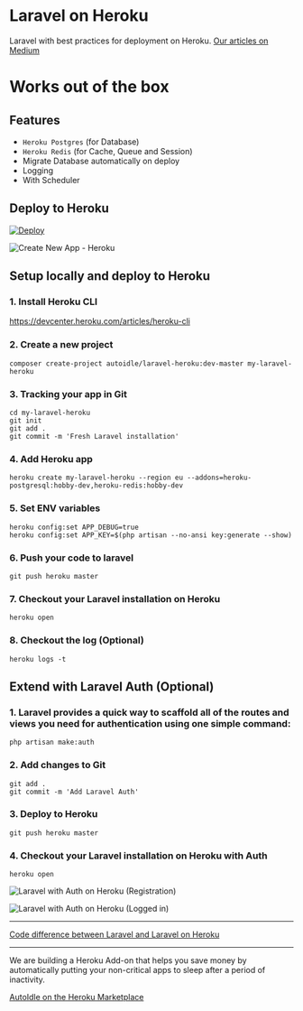 # Laravel on Heroku

Laravel with best practices for deployment on Heroku. [Our articles on Medium](https://medium.com/@AutoIdle)

# Works out of the box

## Features

* `Heroku Postgres` (for Database)
* `Heroku Redis` (for Cache, Queue and Session) 
* Migrate Database automatically on deploy
* Logging
* With Scheduler

## Deploy to Heroku

[![Deploy](https://www.herokucdn.com/deploy/button.svg)](https://heroku.com/deploy?template=https://github.com/autoidle/laravel-heroku)

![Create New App - Heroku](https://raw.githubusercontent.com/autoidle/laravel-heroku/master/doc/heroku.png)


## Setup locally and deploy to Heroku

### 1. Install Heroku CLI

https://devcenter.heroku.com/articles/heroku-cli

### 2. Create a new project 

```
composer create-project autoidle/laravel-heroku:dev-master my-laravel-heroku
```

### 3. Tracking your app in Git

```
cd my-laravel-heroku
git init
git add .
git commit -m 'Fresh Laravel installation'
```

### 4. Add Heroku app

```
heroku create my-laravel-heroku --region eu --addons=heroku-postgresql:hobby-dev,heroku-redis:hobby-dev
```

### 5. Set ENV variables

```
heroku config:set APP_DEBUG=true
heroku config:set APP_KEY=$(php artisan --no-ansi key:generate --show)
```

### 6. Push your code to laravel

```
git push heroku master
```

### 7. Checkout your Laravel installation on Heroku

```
heroku open
```

### 8. Checkout the log (Optional)

```
heroku logs -t
```

## Extend with Laravel Auth (Optional)

### 1. Laravel provides a quick way to scaffold all of the routes and views you need for authentication using one simple command:

```
php artisan make:auth
```

### 2. Add changes to Git

```
git add .
git commit -m 'Add Laravel Auth'
```

### 3. Deploy to Heroku

```
git push heroku master
```

### 4. Checkout your Laravel installation on Heroku with Auth

```
heroku open
```


![Laravel with Auth on Heroku (Registration)](https://raw.githubusercontent.com/autoidle/laravel-heroku/master/doc/register.png)

![Laravel with Auth on Heroku (Logged in)](https://raw.githubusercontent.com/autoidle/laravel-heroku/master/doc/home.png)

---

[Code difference between Laravel and Laravel on Heroku](https://github.com/autoidle/laravel-heroku/compare/84ce504...master)

---

We are building a Heroku Add-on that helps you save money by automatically putting your non-critical apps to sleep after a period of inactivity.

[AutoIdle on the Heroku Marketplace](https://elements.heroku.com/addons/autoidle)
